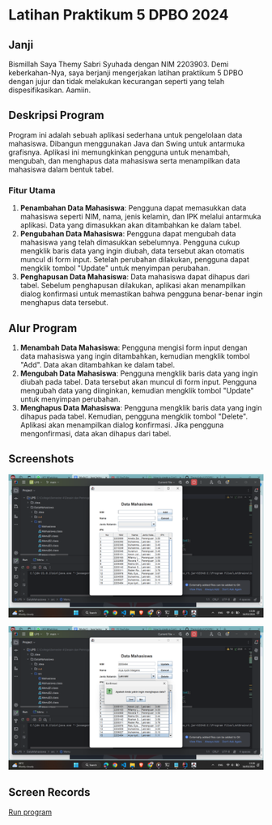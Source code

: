 # Latihan Praktikum 5 DPBO 2024

## Janji

Bismillah
Saya Themy Sabri Syuhada dengan NIM 2203903. Demi keberkahan-Nya, saya berjanji mengerjakan latihan praktikum 5 DPBO dengan jujur dan tidak melakukan kecurangan seperti yang telah dispesifikasikan.
Aamiin.

## Deskripsi Program

Program ini adalah sebuah aplikasi sederhana untuk pengelolaan data mahasiswa. Dibangun menggunakan Java dan Swing untuk antarmuka grafisnya. Aplikasi ini memungkinkan pengguna untuk menambah, mengubah, dan menghapus data mahasiswa serta menampilkan data mahasiswa dalam bentuk tabel.

### Fitur Utama

1. **Penambahan Data Mahasiswa**: Pengguna dapat memasukkan data mahasiswa seperti NIM, nama, jenis kelamin, dan IPK melalui antarmuka aplikasi. Data yang dimasukkan akan ditambahkan ke dalam tabel.
2. **Pengubahan Data Mahasiswa**: Pengguna dapat mengubah data mahasiswa yang telah dimasukkan sebelumnya. Pengguna cukup mengklik baris data yang ingin diubah, data tersebut akan otomatis muncul di form input. Setelah perubahan dilakukan, pengguna dapat mengklik tombol "Update" untuk menyimpan perubahan.
3. **Penghapusan Data Mahasiswa**: Data mahasiswa dapat dihapus dari tabel. Sebelum penghapusan dilakukan, aplikasi akan menampilkan dialog konfirmasi untuk memastikan bahwa pengguna benar-benar ingin menghapus data tersebut.

## Alur Program

1. **Menambah Data Mahasiswa**: Pengguna mengisi form input dengan data mahasiswa yang ingin ditambahkan, kemudian mengklik tombol "Add". Data akan ditambahkan ke dalam tabel.
2. **Mengubah Data Mahasiswa**: Pengguna mengklik baris data yang ingin diubah pada tabel. Data tersebut akan muncul di form input. Pengguna mengubah data yang diinginkan, kemudian mengklik tombol "Update" untuk menyimpan perubahan.
3. **Menghapus Data Mahasiswa**: Pengguna mengklik baris data yang ingin dihapus pada tabel. Kemudian, pengguna mengklik tombol "Delete". Aplikasi akan menampilkan dialog konfirmasi. Jika pengguna mengonfirmasi, data akan dihapus dari tabel.

## Screenshots

![alt text](image.png)

![alt text](image-1.png)

## Screen Records

[Run program](<Screenshots/DPBO - LP5.mkv>)
